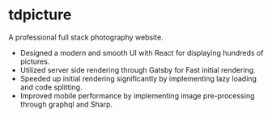 # tdpicture
A professional full stack photography website. 

* Designed a modern and smooth UI with React for displaying hundreds of pictures.
* Utilized server side rendering through Gatsby for Fast initial rendering.
* Speeded up initial rendering significantly by implementing lazy loading and code splitting.
* Improved mobile performance by implementing image pre-processing through graphql and Sharp.
